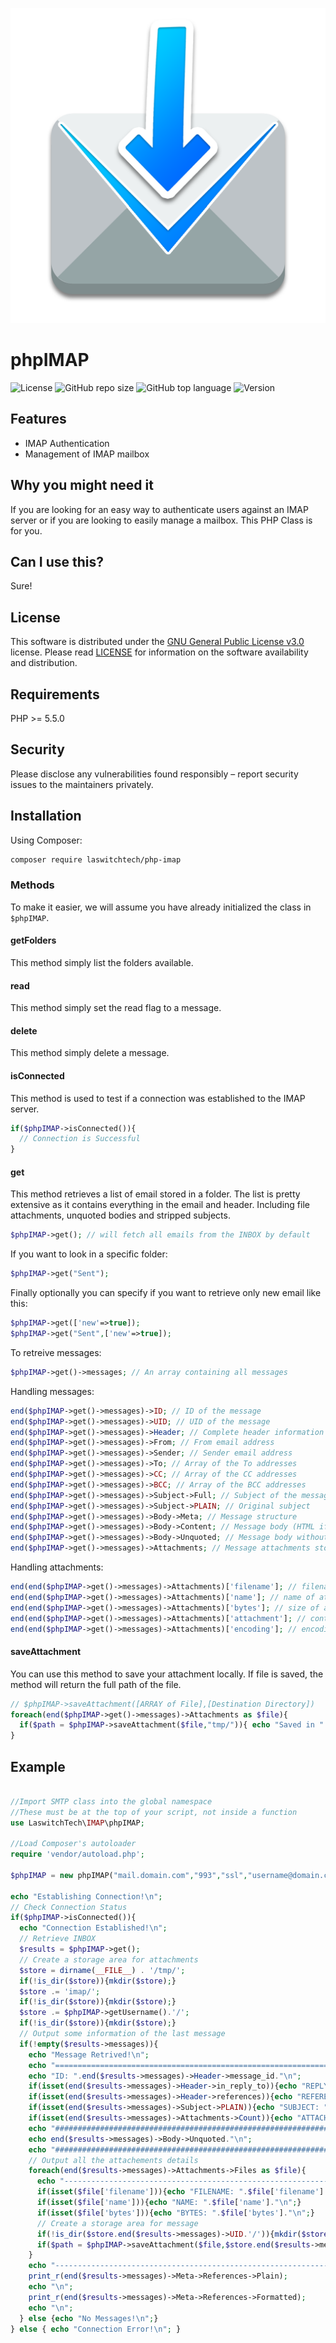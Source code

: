 ![GitHub repo logo](/dist/img/logo.png)

# phpIMAP
![License](https://img.shields.io/github/license/LouisOuellet/php-imap?style=for-the-badge)
![GitHub repo size](https://img.shields.io/github/repo-size/LouisOuellet/php-imap?style=for-the-badge&logo=github)
![GitHub top language](https://img.shields.io/github/languages/top/LouisOuellet/php-imap?style=for-the-badge)
![Version](https://img.shields.io/github/v/release/LouisOuellet/php-imap?label=Version&style=for-the-badge)

## Features
 - IMAP Authentication
 - Management of IMAP mailbox

## Why you might need it
If you are looking for an easy way to authenticate users against an IMAP server or if you are looking to easily manage a mailbox. This PHP Class is for you.

## Can I use this?
Sure!

## License
This software is distributed under the [GNU General Public License v3.0](https://www.gnu.org/licenses/gpl-3.0.en.html) license. Please read [LICENSE](LICENSE) for information on the software availability and distribution.

## Requirements
PHP >= 5.5.0

## Security
Please disclose any vulnerabilities found responsibly – report security issues to the maintainers privately.

## Installation
Using Composer:
```sh
composer require laswitchtech/php-imap
```

### Methods
To make it easier, we will assume you have already initialized the class in ```$phpIMAP```.

#### getFolders
This method simply list the folders available.

#### read
This method simply set the read flag to a message.

#### delete
This method simply delete a message.

#### isConnected
This method is used to test if a connection was established to the IMAP server.
```php
if($phpIMAP->isConnected()){
  // Connection is Successful
}
```

#### get
This method retrieves a list of email stored in a folder. The list is pretty extensive as it contains everything in the email and header. Including file attachments, unquoted bodies and stripped subjects.
```php
$phpIMAP->get(); // will fetch all emails from the INBOX by default
```
If you want to look in a specific folder:
```php
$phpIMAP->get("Sent");
```
Finally optionally you can specify if you want to retrieve only new email like this:
```php
$phpIMAP->get(['new'=>true]);
$phpIMAP->get("Sent",['new'=>true]);
```
To retreive messages:
```php
$phpIMAP->get()->messages; // An array containing all messages
```
Handling messages:
```php
end($phpIMAP->get()->messages)->ID; // ID of the message
end($phpIMAP->get()->messages)->UID; // UID of the message
end($phpIMAP->get()->messages)->Header; // Complete header information
end($phpIMAP->get()->messages)->From; // From email address
end($phpIMAP->get()->messages)->Sender; // Sender email address
end($phpIMAP->get()->messages)->To; // Array of the To addresses
end($phpIMAP->get()->messages)->CC; // Array of the CC addresses
end($phpIMAP->get()->messages)->BCC; // Array of the BCC addresses
end($phpIMAP->get()->messages)->Subject->Full; // Subject of the message
end($phpIMAP->get()->messages)->Subject->PLAIN; // Original subject
end($phpIMAP->get()->messages)->Body->Meta; // Message structure
end($phpIMAP->get()->messages)->Body->Content; // Message body (HTML if present otherwise plain text)
end($phpIMAP->get()->messages)->Body->Unquoted; // Message body without quote
end($phpIMAP->get()->messages)->Attachments; // Message attachments stored in an array
```
Handling attachments:
```php
end(end($phpIMAP->get()->messages)->Attachments)['filename']; // filename of attachment
end(end($phpIMAP->get()->messages)->Attachments)['name']; // name of attachment
end(end($phpIMAP->get()->messages)->Attachments)['bytes']; // size of attachment in bytes
end(end($phpIMAP->get()->messages)->Attachments)['attachment']; // content of the attachment already decoded
end(end($phpIMAP->get()->messages)->Attachments)['encoding']; // encoding type of the attachment
```

#### saveAttachment
You can use this method to save your attachment locally. If file is saved, the method will return the full path of the file.
```php
// $phpIMAP->saveAttachment([ARRAY of File],[Destination Directory])
foreach(end($phpIMAP->get()->messages)->Attachments as $file){
  if($path = $phpIMAP->saveAttachment($file,"tmp/")){ echo "Saved in ".$path; }
}
```

## Example

```php

//Import SMTP class into the global namespace
//These must be at the top of your script, not inside a function
use LaswitchTech\IMAP\phpIMAP;

//Load Composer's autoloader
require 'vendor/autoload.php';

$phpIMAP = new phpIMAP("mail.domain.com","993","ssl","username@domain.com","*******************",true);

echo "Establishing Connection!\n";
// Check Connection Status
if($phpIMAP->isConnected()){
  echo "Connection Established!\n";
  // Retrieve INBOX
  $results = $phpIMAP->get();
  // Create a storage area for attachments
  $store = dirname(__FILE__) . '/tmp/';
  if(!is_dir($store)){mkdir($store);}
  $store .= 'imap/';
  if(!is_dir($store)){mkdir($store);}
  $store .= $phpIMAP->getUsername().'/';
  if(!is_dir($store)){mkdir($store);}
  // Output some information of the last message
  if(!empty($results->messages)){
    echo "Message Retrived!\n";
    echo "=========================================================================================\n";
    echo "ID: ".end($results->messages)->Header->message_id."\n";
    if(isset(end($results->messages)->Header->in_reply_to)){echo "REPLY-TO: ".end($results->messages)->Header->in_reply_to."\n";}
    if(isset(end($results->messages)->Header->references)){echo "REFERENCES: ".end($results->messages)->Header->references."\n";}
    if(isset(end($results->messages)->Subject->PLAIN)){echo "SUBJECT: ".end($results->messages)->Subject->PLAIN."\n";}
    if(isset(end($results->messages)->Attachments->Count)){echo "ATTACHMENTS: ".end($results->messages)->Attachments->Count."\n";}
    echo "#########################################################################################\n";
    echo end($results->messages)->Body->Unquoted."\n";
    echo "#########################################################################################\n";
    // Output all the attachements details
    foreach(end($results->messages)->Attachments->Files as $file){
      echo "-----------------------------------------------------------------------------------------\n";
      if(isset($file['filename'])){echo "FILENAME: ".$file['filename']."\n";}
      if(isset($file['name'])){echo "NAME: ".$file['name']."\n";}
      if(isset($file['bytes'])){echo "BYTES: ".$file['bytes']."\n";}
      // Create a storage area for message
      if(!is_dir($store.end($results->messages)->UID.'/')){mkdir($store.end($results->messages)->UID.'/');}
      if($path = $phpIMAP->saveAttachment($file,$store.end($results->messages)->UID.'/')){ echo "FILE: ".$path."\n"; }
    }
    echo "-----------------------------------------------------------------------------------------\n";
    print_r(end($results->messages)->Meta->References->Plain);
    echo "\n";
    print_r(end($results->messages)->Meta->References->Formatted);
    echo "\n";
  } else {echo "No Messages!\n";}
} else { echo "Connection Error!\n"; }
```
